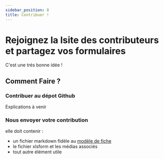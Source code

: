 ```yaml
---
sidebar_position: 8
title: Contribuer !
---
```

# Rejoignez la lsite des contributeurs et partagez vos formulaires
C'est une trés bonne idée !
## Comment Faire ?
### Contribuer au dépot Github
Explications à venir
### Nous envoyer votre contribution
elle doit contenir :
* un fichier markdown fidèle au [modèle de fiche](./ODK-CEN/fichiers/modele_fiche.md)
* le fichier xlsform et les médias associés
* tout autre élément utile
